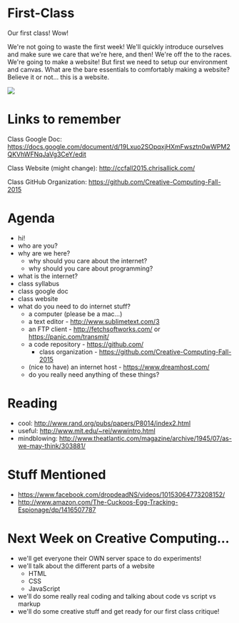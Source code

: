 # First-Class

Our first class! Wow!

We're not going to waste the first week! We'll quickly introduce ourselves and make sure we care that we're here, and then! We're off the to the races. We're going to make a website! But first we need to setup our environment and canvas. What are the bare essentials to comfortably making a website? Believe it or not... this is a website.

![](https://s-media-cache-ak0.pinimg.com/originals/b2/8a/3a/b28a3a52ee99399a5389e758f7de87b6.gif)

# Links to remember

Class Google Doc:
https://docs.google.com/document/d/19Lxuo2SOpqxjHXmFwsztn0wWPM2QKVhWFNqJaVg3CeY/edit

Class Website (might change):
http://ccfall2015.chrisallick.com/

Class GitHub Organization:
https://github.com/Creative-Computing-Fall-2015

# Agenda

- hi!
- who are you?
- why are we here?
  - why should you care about the internet?
  - why should you care about programming?
- what is the internet?
- class syllabus
- class google doc
- class website
- what do you need to do internet stuff?
  - a computer (please be a mac...)
  - a text editor - http://www.sublimetext.com/3
  - an FTP client - http://fetchsoftworks.com/ or https://panic.com/transmit/
  - a code repository - https://github.com/
    - class organization - https://github.com/Creative-Computing-Fall-2015
  - (nice to have) an internet host - https://www.dreamhost.com/
  - do you really need anything of these things?
  
# Reading

- cool: http://www.rand.org/pubs/papers/P8014/index2.html
- useful: http://www.mit.edu/~rei/wwwintro.html
- mindblowing: http://www.theatlantic.com/magazine/archive/1945/07/as-we-may-think/303881/

# Stuff Mentioned
- https://www.facebook.com/dropdeadNS/videos/10153064773208152/
- http://www.amazon.com/The-Cuckoos-Egg-Tracking-Espionage/dp/1416507787

# Next Week on Creative Computing...

- we'll get everyone their OWN server space to do experiments!
- we'll talk about the different parts of a website
  - HTML
  - CSS
  - JavaScript
- we'll do some really real coding and talking about code vs script vs markup
- we'll do some creative stuff and get ready for our first class critique!
